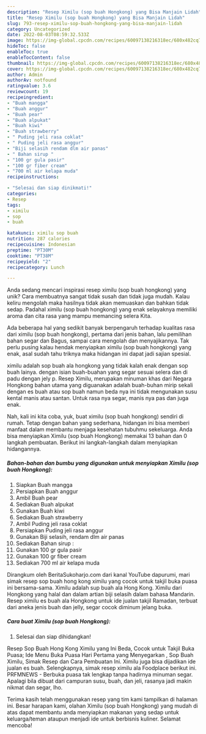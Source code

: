 ```yaml
---
description: "Resep Ximilu (sop buah Hongkong) yang Bisa Manjain Lidah"
title: "Resep Ximilu (sop buah Hongkong) yang Bisa Manjain Lidah"
slug: 793-resep-ximilu-sop-buah-hongkong-yang-bisa-manjain-lidah
category: Uncategorized
date: 2022-08-03T08:59:32.533Z
image: https://img-global.cpcdn.com/recipes/60097138216318ec/680x482cq70/ximilu-sop-buah-hongkong-foto-resep-utama.jpg
hideToc: false
enableToc: true
enableTocContent: false
thumbnail: https://img-global.cpcdn.com/recipes/60097138216318ec/680x482cq70/ximilu-sop-buah-hongkong-foto-resep-utama.jpg
cover: https://img-global.cpcdn.com/recipes/60097138216318ec/680x482cq70/ximilu-sop-buah-hongkong-foto-resep-utama.jpg
author: Admin
authorAv: notfound
ratingvalue: 3.6
reviewcount: 19
recipeingredient:
- "Buah mangga"
- "Buah anggur"
- "Buah pear"
- "Buah alpukat"
- "Buah kiwi"
- "Buah strawberry"
- " Puding jeli rasa coklat"
- " Puding jeli rasa anggur"
- "Biji selasih rendam dlm air panas"
- " Bahan sirup "
- "100 gr gula pasir"
- "100 gr fiber cream"
- "700 ml air kelapa muda"
recipeinstructions:

- "Selesai dan siap dinikmati!"
categories:
- Resep
tags:
- ximilu
- sop
- buah

katakunci: ximilu sop buah 
nutrition: 287 calories
recipecuisine: Indonesian
preptime: "PT30M"
cooktime: "PT38M"
recipeyield: "2"
recipecategory: Lunch

---
```





Anda sedang mencari inspirasi resep ximilu (sop buah hongkong) yang unik? Cara membuatnya sangat tidak susah dan tidak juga mudah. Kalau keliru mengolah maka hasilnya tidak akan memuaskan dan bahkan tidak sedap. Padahal ximilu (sop buah hongkong) yang enak selayaknya memiliki aroma dan cita rasa yang mampu memancing selera Kita.





Ada beberapa hal yang sedikit banyak berpengaruh terhadap kualitas rasa dari ximilu (sop buah hongkong), pertama dari jenis bahan, lalu pemilihan bahan segar dan Bagus, sampai cara mengolah dan menyajikannya. Tak perlu pusing kalau hendak menyiapkan ximilu (sop buah hongkong) yang enak,      asal sudah tahu triknya maka hidangan ini dapat jadi sajian spesial.














ximilu adalah sop buah ala hongkong yang tidak kalah enak dengan sop buah lainya. dengan isian buah-buahan yang segar sesuai selera dan di padu dengan jely p. Resep Ximilu, merupakan minuman khas dari Negara Hongkong bahan utama yang diguanakan adalah buah-buhan mirip sekali dengan es buah atau sop buah namun beda nya ini tidak mengunakan susu kental manis atau santan. Untuk rasa nya segar, manis nya pas dan juga enak.






Nah, kali ini kita coba, yuk, buat ximilu (sop buah hongkong) sendiri di rumah. Tetap dengan bahan yang sederhana, hidangan ini bisa memberi manfaat dalam membantu menjaga kesehatan tubuhmu sekeluarga. Anda bisa menyiapkan Ximilu (sop buah Hongkong) memakai 13 bahan dan 0 langkah pembuatan. Berikut ini langkah-langkah dalam menyiapkan hidangannya.

<!--inarticleads1-->

##### Bahan-bahan dan bumbu yang digunakan untuk menyiapkan Ximilu (sop buah Hongkong):

1. Siapkan Buah mangga
1. Persiapkan Buah anggur
1. Ambil Buah pear
1. Sediakan Buah alpukat
1. Gunakan Buah kiwi
1. Sediakan Buah strawberry
1. Ambil  Puding jeli rasa coklat
1. Persiapkan  Puding jeli rasa anggur
1. Gunakan Biji selasih, rendam dlm air panas
1. Sediakan  Bahan sirup :
1. Gunakan 100 gr gula pasir
1. Gunakan 100 gr fiber cream
1. Sediakan 700 ml air kelapa muda


Dirangkum oleh BeritaSukoharjo.com dari kanal YouTube dapurumi, mari simak resep sop buah hong kong ximilu yang cocok untuk takjil buka puasa ini bersama-sama. Ximilu adalah sup buah ala Hong Kong. Ximilu dari Hongkong yang halal dan dalam artian biji selasih dalam bahasa Mandarin. Resep ximilu es buah ala Hongkong untuk ide jualan takjil Ramadan, terbuat dari aneka jenis buah dan jelly, segar cocok diminum jelang buka. 

<!--inarticleads2-->

##### Cara buat Ximilu (sop buah Hongkong):


1. Selesai dan siap dihidangkan!

Resep Sop Buah Hong Kong Ximilu yang Ini Beda, Cocok untuk Takjil Buka Puasa; Ide Menu Buka Puasa Hari Pertama yang Menyegarkan , Sop Buah Ximilu, Simak Resep dan Cara Pembuatan Ini. Ximilu juga bisa dijadikan ide jualan es buah. Selengkapnya, simak resep ximilu ala Foodplace berikut ini. PRFMNEWS - Berbuka puasa tak lengkap tanpa hadirnya minuman segar. Apalagi bila dibuat dari campuran susu, buah, dan jeli, rasanya jadi makin nikmat dan segar, lho. 

Terima kasih telah menggunakan resep yang tim kami tampilkan di halaman ini. Besar harapan kami, olahan Ximilu (sop buah Hongkong) yang mudah di atas dapat membantu anda menyiapkan makanan yang sedap untuk keluarga/teman ataupun menjadi ide untuk berbisnis kuliner. Selamat mencoba!

